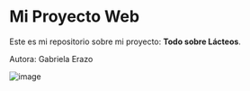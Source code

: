 # Mi Proyecto Web

Este es mi repositorio sobre mi proyecto: **Todo sobre Lácteos**.

Autora: Gabriela Erazo

![image](https://github.com/user-attachments/assets/67ea9aef-5f5f-4338-9cff-9dc19375ec4a)
